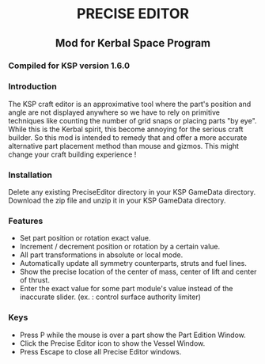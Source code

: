 <h1 style="text-align: center;">PRECISE EDITOR</h1>
<h2 style="text-align: center;">Mod for Kerbal Space Program</h2>

### Compiled for KSP version 1.6.0

### Introduction
The KSP craft editor is an approximative tool where the part's position and angle are not displayed anywhere so we have to rely on primitive techniques like counting the number of grid snaps or placing parts "by eye". While this is the Kerbal spirit, this become annoying for the serious craft builder. So this mod is intended to remedy that and offer a more accurate alternative part placement method than mouse and gizmos. This might change your craft building experience !

### Installation
Delete any existing PreciseEditor directory in your KSP GameData directory.
Download the zip file and unzip it in your KSP GameData directory.

### Features
- Set part position or rotation exact value.
- Increment / decrement position or rotation by a certain value.
- All part transformations in absolute or local mode.
- Automatically update all symmetry counterparts, struts and fuel lines.
- Show the precise location of the center of mass, center of lift and center of thrust.
- Enter the exact value for some part module's value instead of the inaccurate slider. (ex. : control surface authority limiter)

### Keys
- Press P while the mouse is over a part show the Part Edition Window.
- Click the Precise Editor icon to show the Vessel Window.
- Press Escape to close all Precise Editor windows.